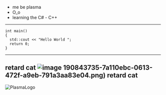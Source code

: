 - me be plasma
- O_o
- learning the C# - C++
------------------------------
```
int main() 
{
  std::cout << "Hello World ";
  return 0;
}
```
------------------------------
retard cat
![image](https://user-images.githubusercontent.com/83903616/)
190843735-7a110ebc-0613-472f-a9eb-791a3aa83e04.png)
retard cat
------------------------------
![PlasmaLogo](https://github.com/plasma8k/plasma8k/assets/83903616/66bbbd13-e3f2-49b0-89b6-000fee449f74)
